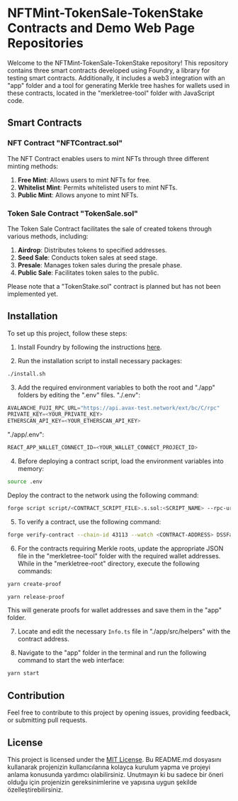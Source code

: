 # NFTMint-TokenSale-TokenStake Contracts and Demo Web Page Repositories

Welcome to the NFTMint-TokenSale-TokenStake repository! This repository contains three smart contracts developed using Foundry, a library for testing smart contracts. Additionally, it includes a web3 integration with an "app" folder and a tool for generating Merkle tree hashes for wallets used in these contracts, located in the "merkletree-tool" folder with JavaScript code.

## Smart Contracts

### NFT Contract "NFTContract.sol"

The NFT Contract enables users to mint NFTs through three different minting methods:

1. **Free Mint**: Allows users to mint NFTs for free.
2. **Whitelist Mint**: Permits whitelisted users to mint NFTs.
3. **Public Mint**: Allows anyone to mint NFTs.

### Token Sale Contract "TokenSale.sol"

The Token Sale Contract facilitates the sale of created tokens through various methods, including:

1. **Airdrop**: Distributes tokens to specified addresses.
2. **Seed Sale**: Conducts token sales at seed stage.
3. **Presale**: Manages token sales during the presale phase.
4. **Public Sale**: Facilitates token sales to the public.

Please note that a "TokenStake.sol" contract is planned but has not been implemented yet.

## Installation

To set up this project, follow these steps:

1. Install Foundry by following the instructions [here](https://book.getfoundry.sh/getting-started/installation).

2. Run the installation script to install necessary packages:

```bash
./install.sh
```

3. Add the required environment variables to both the root and "./app" folders by editing the ".env" files.
   "./.env":

```js
AVALANCHE_FUJI_RPC_URL="https://api.avax-test.network/ext/bc/C/rpc"
PRIVATE_KEY=<YOUR_PRIVATE_KEY>
ETHERSCAN_API_KEY=<YOUR_ETHERSCAN_API_KEY>
```

"./app/.env":

```js
REACT_APP_WALLET_CONNECT_ID=<YOUR_WALLET_CONNECT_PROJECT_ID>
```

4. Before deploying a contract script, load the environment variables into memory:

```bash
source .env
```

Deploy the contract to the network using the following command:

```bash
forge script script/<CONTRACT_SCRIPT_FILE>.s.sol:<SCRIPT_NAME> --rpc-url $AVALANCHE_FUJI_RPC_URL --broadcast -vvvv
```

5. To verify a contract, use the following command:

```bash
forge verify-contract --chain-id 43113 --watch <CONTRACT-ADDRESS> DSSFactory
```

6. For the contracts requiring Merkle roots, update the appropriate JSON file in the "merkletree-tool" folder with the required wallet addresses. While in the "merkletree-root" directory, execute the following commands:

```bash
yarn create-proof
```

```bash
yarn release-proof
```

This will generate proofs for wallet addresses and save them in the "app" folder.

7. Locate and edit the necessary `Info.ts` file in "./app/src/helpers" with the contract address.

8. Navigate to the "app" folder in the terminal and run the following command to start the web interface:

```bash
yarn start
```

## Contribution

Feel free to contribute to this project by opening issues, providing feedback, or submitting pull requests.

## License

This project is licensed under the [MIT License](LICENSE).
Bu README.md dosyasını kullanarak projenizin kullanıcılarına kolayca kurulum yapma ve projeyi anlama konusunda yardımcı olabilirsiniz. Unutmayın ki bu sadece bir öneri olduğu için projenizin gereksinimlerine ve yapısına uygun şekilde özelleştirebilirsiniz.

